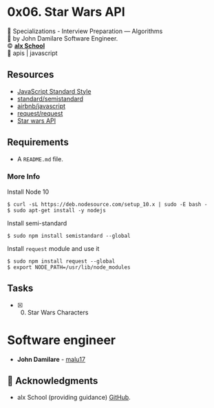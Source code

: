 # 0x06. Star Wars API
:open_file_folder: Specializations - Interview Preparation ― Algorithms  
:bust_in_silhouette: by John Damilare Software Engineer.  
:copyright: **[alx School](https://www.alx.com/)**  
:bookmark: apis | javascript

## Resources
* [JavaScript Standard Style](https://standardjs.com/rules.html)
* [standard/semistandard](https://github.com/standard/semistandard)
* [airbnb/javascript](https://github.com/airbnb/javascript)
* [request/request](https://github.com/request/request)
* [Star wars API](https://swapi-api.hbtn.io/)

## Requirements
* A ```README.md``` file.
### More Info
Install Node 10
```
$ curl -sL https://deb.nodesource.com/setup_10.x | sudo -E bash -
$ sudo apt-get install -y nodejs
```
Install semi-standard
```
$ sudo npm install semistandard --global
```
Install ```request``` module and use it
```
$ sudo npm install request --global
$ export NODE_PATH=/usr/lib/node_modules
```

## Tasks
* [x] 0. Star Wars Characters

# Software engineer

* **John Damilare** - [malu17](https://github.com/Damilare123)

## :mega: Acknowledgments

* alx School (providing guidance)
[GitHub](https://github.com/Damilare123).

